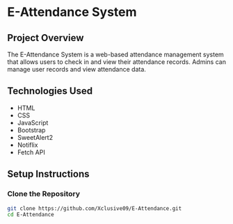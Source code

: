 # E-Attendance System

## Project Overview
The E-Attendance System is a web-based attendance management system that allows users to check in and view their attendance records. Admins can manage user records and view attendance data.

## Technologies Used
- HTML
- CSS
- JavaScript
- Bootstrap
- SweetAlert2
- Notiflix
- Fetch API

## Setup Instructions

### Clone the Repository
```sh
git clone https://github.com/Xclusive09/E-Attendance.git
cd E-Attendance